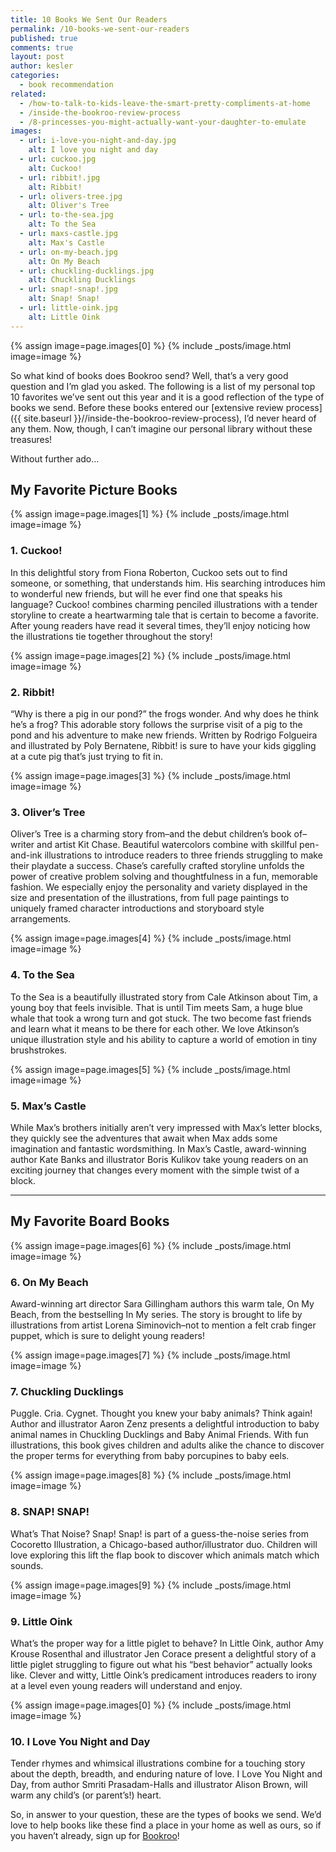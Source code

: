 ```yaml
---
title: 10 Books We Sent Our Readers
permalink: /10-books-we-sent-our-readers
published: true
comments: true
layout: post
author: kesler
categories: 
  - book recommendation
related: 
  - /how-to-talk-to-kids-leave-the-smart-pretty-compliments-at-home
  - /inside-the-bookroo-review-process
  - /8-princesses-you-might-actually-want-your-daughter-to-emulate
images: 
  - url: i-love-you-night-and-day.jpg
    alt: I love you night and day
  - url: cuckoo.jpg
    alt: Cuckoo!
  - url: ribbit!.jpg
    alt: Ribbit!
  - url: olivers-tree.jpg
    alt: Oliver's Tree
  - url: to-the-sea.jpg
    alt: To the Sea
  - url: maxs-castle.jpg
    alt: Max's Castle
  - url: on-my-beach.jpg
    alt: On My Beach
  - url: chuckling-ducklings.jpg
    alt: Chuckling Ducklings
  - url: snap!-snap!.jpg
    alt: Snap! Snap!
  - url: little-oink.jpg
    alt: Little Oink
---
```


{% assign image=page.images[0] %}
{% include _posts/image.html image=image %}

So what kind of books does Bookroo send? Well, that’s a very good question and I’m glad you asked. The following is a list of my personal top 10 favorites we’ve sent out this year and it is a good reflection of the type of books we send. Before these books entered our [extensive review process]({{ site.baseurl }}//inside-the-bookroo-review-process), I’d never heard of any them. Now, though, I can’t imagine our personal library without these treasures!

Without further ado…

## My Favorite Picture Books

{% assign image=page.images[1] %}
{% include _posts/image.html image=image %}

### 1. Cuckoo!

In this delightful story from Fiona Roberton, Cuckoo sets out to find someone, or something, that understands him. His searching introduces him to wonderful new friends, but will he ever find one that speaks his language? Cuckoo! combines charming penciled illustrations with a tender storyline to create a heartwarming tale that is certain to become a favorite. After young readers have read it several times, they’ll enjoy noticing how the illustrations tie together throughout the story!

{% assign image=page.images[2] %}
{% include _posts/image.html image=image %}

### 2. Ribbit!

“Why is there a pig in our pond?” the frogs wonder. And why does he think he’s a frog? This adorable story follows the surprise visit of a pig to the pond and his adventure to make new friends. Written by Rodrigo Folgueira and illustrated by Poly Bernatene, Ribbit! is sure to have your kids giggling at a cute pig that’s just trying to fit in.

{% assign image=page.images[3] %}
{% include _posts/image.html image=image %}

### 3. Oliver’s Tree

Oliver’s Tree is a charming story from–and the debut children’s book of–writer and artist Kit Chase. Beautiful watercolors combine with skillful pen-and-ink illustrations to introduce readers to three friends struggling to make their playdate a success. Chase’s carefully crafted storyline unfolds the power of creative problem solving and thoughtfulness in a fun, memorable fashion. We especially enjoy the personality and variety displayed in the size and presentation of the illustrations, from full page paintings to uniquely framed character introductions and storyboard style arrangements.

{% assign image=page.images[4] %}
{% include _posts/image.html image=image %}

### 4. To the Sea

To the Sea is a beautifully illustrated story from Cale Atkinson about Tim, a young boy that feels invisible. That is until Tim meets Sam, a huge blue whale that took a wrong turn and got stuck. The two become fast friends and learn what it means to be there for each other. We love Atkinson’s unique illustration style and his ability to capture a world of emotion in tiny brushstrokes.

{% assign image=page.images[5] %}
{% include _posts/image.html image=image %}

### 5. Max’s Castle

While Max’s brothers initially aren’t very impressed with Max’s letter blocks, they quickly see the adventures that await when Max adds some imagination and fantastic wordsmithing. In Max’s Castle, award-winning author Kate Banks and illustrator Boris Kulikov take young readers on an exciting journey that changes every moment with the simple twist of a block.

---

## My Favorite Board Books

{% assign image=page.images[6] %}
{% include _posts/image.html image=image %}

### 6. On My Beach

Award-winning art director Sara Gillingham authors this warm tale, On My Beach, from the bestselling In My series. The story is brought to life by illustrations from artist Lorena Siminovich–not to mention a felt crab finger puppet, which is sure to delight young readers! 

{% assign image=page.images[7] %}
{% include _posts/image.html image=image %}

### 7. Chuckling Ducklings

Puggle. Cria. Cygnet. Thought you knew your baby animals? Think again! Author and illustrator Aaron Zenz presents a delightful introduction to baby animal names in Chuckling Ducklings and Baby Animal Friends. With fun illustrations, this book gives children and adults alike the chance to discover the proper terms for everything from baby porcupines to baby eels.

{% assign image=page.images[8] %}
{% include _posts/image.html image=image %}

### 8. SNAP! SNAP!

What’s That Noise? Snap! Snap! is part of a guess-the-noise series from Cocoretto Illustration, a Chicago-based author/illustrator duo. Children will love exploring this lift the flap book to discover which animals match which sounds.

{% assign image=page.images[9] %}
{% include _posts/image.html image=image %}

### 9. Little Oink

What’s the proper way for a little piglet to behave? In Little Oink, author Amy Krouse Rosenthal and illustrator Jen Corace present a delightful story of a little piglet struggling to figure out what his “best behavior” actually looks like. Clever and witty, Little Oink’s predicament introduces readers to irony at a level even young readers will understand and enjoy.

{% assign image=page.images[0] %}
{% include _posts/image.html image=image %}

### 10. I Love You Night and Day

Tender rhymes and whimsical illustrations combine for a touching story about the depth, breadth, and enduring nature of love. I Love You Night and Day, from author Smriti Prasadam-Halls and illustrator Alison Brown, will warm any child’s (or parent’s!) heart.

So, in answer to your question, these are the types of books we send. We’d love to help books like these find a place in your home as well as ours, so if you haven’t already, sign up for [Bookroo](https://bookroo.com)!